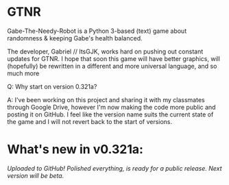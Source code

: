 # GTNR
Gabe-The-Needy-Robot is a Python 3-based (text) game about randomness &amp; keeping Gabe's health balanced.

The developer, Gabriel // ItsGJK, works hard on pushing out constant updates for GTNR. 
I hope that soon this game will have better graphics, will (hopefully) be rewritten in a different and more universal language, and so much more

Q: Why start on version 0.321a?

A: I've been working on this project and sharing it with my classmates through Google Drive, however I'm now making the code more public and posting it on GitHub. I feel like the version name suits the current state of the game and I will not revert back to the start of versions.

# What's new in v0.321a:
*Uploaded to GitHub! Polished everything, is ready for a public release. Next version will be beta.*
